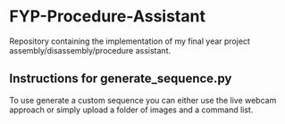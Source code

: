 # FYP-Procedure-Assistant
Repository containing the implementation of my final year project assembly/disassembly/procedure assistant. 

## Instructions for generate_sequence.py

To use generate a custom sequence you can either use the live webcam approach or simply upload a folder of images and a command list. 
